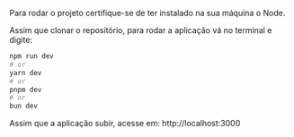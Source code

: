 Para rodar o projeto certifique-se de ter instalado na sua máquina o Node.

Assim que clonar o repositório, para rodar a aplicação vá no terminal e digite:
```bash
npm run dev
# or
yarn dev
# or
pnpm dev
# or
bun dev
```

Assim que a aplicação subir, acesse em: http://localhost:3000